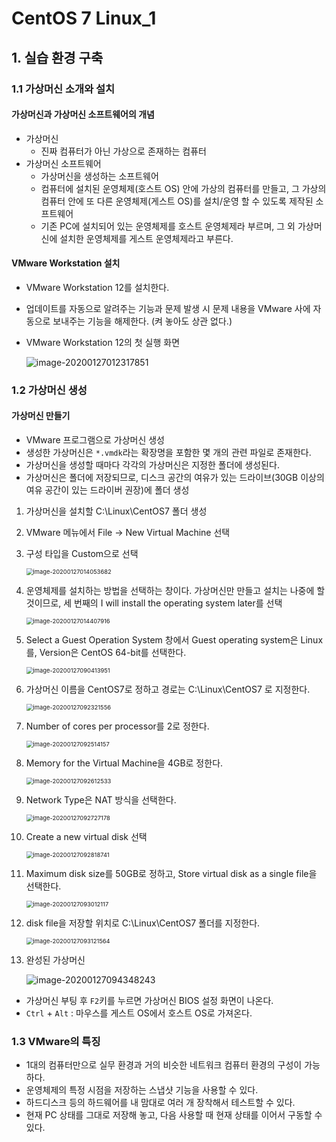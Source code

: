 # CentOS 7 Linux_1

## 1. 실습 환경 구축

### 1.1 가상머신 소개와 설치

#### 가상머신과 가상머신 소프트웨어의 개념

* 가상머신
  * 진짜 컴퓨터가 아닌 가상으로 존재하는 컴퓨터
* 가상머신 소프트웨어
  * 가상머신을 생성하는 소프트웨어
  * 컴퓨터에 설치된 운영체제(호스트 OS) 안에 가상의 컴퓨터를 만들고, 그 가상의 컴퓨터 안에 또 다른 운영체제(게스트 OS)를 설치/운영 할 수 있도록 제작된 소프트웨어
  * 기존 PC에 설치되어 있는 운영체제를 호스트 운영체제라 부르며, 그 외 가상머신에 설치한 운영체제를 게스트 운영체제라고 부른다.



#### VMware Workstation 설치

* VMware Workstation 12를 설치한다.

* 업데이트를 자동으로 알려주는 기능과 문제 발생 시 문제 내용을 VMware 사에 자동으로 보내주는 기능을 해제한다. (켜 놓아도 상관 없다.)

* VMware Workstation 12의 첫 실행 화면

  ![image-20200127012317851](images/image-20200127012317851.png)



### 1.2 가상머신 생성

#### 가상머신 만들기

* VMware 프로그램으로 가상머신 생성
* 생성한 가상머신은 `*.vmdk`라는 확장명을 포함한 몇 개의 관련 파일로 존재한다.
* 가상머신을 생성할 때마다 각각의 가상머신은 지정한 폴더에 생성된다.
* 가상머신은 폴더에 저장되므로, 디스크 공간의 여유가 있는 드라이브(30GB 이상의 여유 공간이 있는 드라이버 권장)에 폴더 생성



1. 가상머신을 설치할 C:\Linux\CentOS7 폴더 생성

2. VMware 메뉴에서 File -> New Virtual Machine 선택

3. 구성 타입을 Custom으로 선택

   <img src="images/image-20200127014053682.png" alt="image-20200127014053682" style="zoom:67%;" />

4. 운영체제를 설치하는 방법을 선택하는 창이다. 가상머신만 만들고 설치는 나중에 할 것이므로, 세 번째의 I will install the operating system later를 선택

   <img src="images/image-20200127014407916.png" alt="image-20200127014407916" style="zoom:67%;" />

5. Select a Guest Operation System 창에서 Guest operating system은 Linux를, Version은 CentOS 64-bit를 선택한다.

   <img src="images/image-20200127090413951.png" alt="image-20200127090413951" style="zoom: 67%;" />

6. 가상머신 이름을 CentOS7로 정하고 경로는 C:\Linux\CentOS7 로 지정한다.

   <img src="images/image-20200127092321556.png" alt="image-20200127092321556" style="zoom:67%;" />

7. Number of cores per processor를 2로 정한다.

   <img src="images/image-20200127092514157.png" alt="image-20200127092514157" style="zoom:67%;" />

8. Memory for the Virtual Machine을 4GB로 정한다.

   <img src="images/image-20200127092612533.png" alt="image-20200127092612533" style="zoom:67%;" />

9. Network Type은 NAT 방식을 선택한다.

   <img src="images/image-20200127092727178.png" alt="image-20200127092727178" style="zoom:67%;" />

10. Create a new virtual disk 선택

    <img src="images/image-20200127092818741.png" alt="image-20200127092818741" style="zoom:67%;" />

11. Maximum disk size를 50GB로 정하고, Store virtual disk as a single file을 선택한다.

    <img src="images/image-20200127093012117.png" alt="image-20200127093012117" style="zoom:67%;" />

12. disk file을 저장할 위치로 C:\Linux\CentOS7 폴더를 지정한다.

    <img src="images/image-20200127093121564.png" alt="image-20200127093121564" style="zoom:67%;" />

13. 완성된 가상머신

    ![image-20200127094348243](images/image-20200127094348243.png)

    

* 가상머신 부팅 후 `F2`키를 누르면 가상머신 BIOS 설정 화면이 나온다.
* `Ctrl` + `Alt` : 마우스를 게스트 OS에서 호스트 OS로 가져온다.



### 1.3 VMware의 특징

* 1대의 컴퓨터만으로 실무 환경과 거의 비슷한 네트워크 컴퓨터 환경의 구성이 가능하다.
* 운영체제의 특정 시점을 저장하는 스냅샷 기능을 사용할 수 있다.
* 하드디스크 등의 하드웨어를 내 맘대로 여러 개 장착해서 테스트할 수 있다.
* 현재 PC 상태를 그대로 저장해 놓고, 다음 사용할 때 현재 상태를 이어서 구동할 수 있다.


